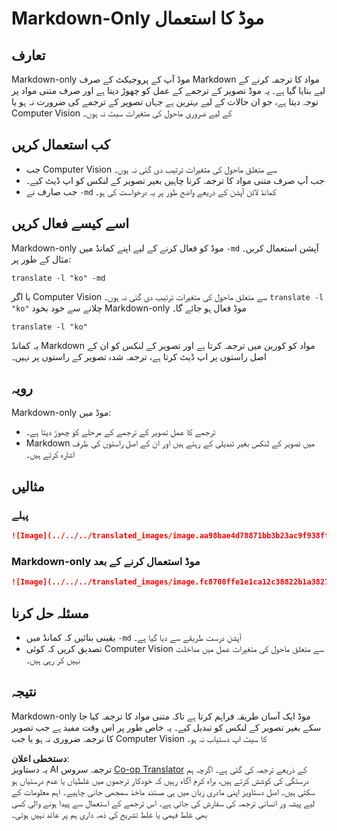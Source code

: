 <!--
CO_OP_TRANSLATOR_METADATA:
{
  "original_hash": "9b1b247a8d0f1736459e0e9ede0d9c92",
  "translation_date": "2025-06-12T11:36:56+00:00",
  "source_file": "getting_started/markdown-only-mode.md",
  "language_code": "ur"
}
-->
# Markdown-Only موڈ کا استعمال

## تعارف  
Markdown-only موڈ آپ کے پروجیکٹ کے صرف Markdown مواد کا ترجمہ کرنے کے لیے بنایا گیا ہے۔ یہ موڈ تصویر کے ترجمے کے عمل کو چھوڑ دیتا ہے اور صرف متنی مواد پر توجہ دیتا ہے، جو ان حالات کے لیے بہترین ہے جہاں تصویر کے ترجمے کی ضرورت نہ ہو یا Computer Vision کے لیے ضروری ماحول کی متغیرات سیٹ نہ ہوں۔

## کب استعمال کریں  
- جب Computer Vision سے متعلق ماحول کی متغیرات ترتیب دی گئی نہ ہوں۔  
- جب آپ صرف متنی مواد کا ترجمہ کرنا چاہیں بغیر تصویر کے لنکس کو اپ ڈیٹ کیے۔  
- جب صارف نے `-md` کمانڈ لائن آپشن کے ذریعے واضح طور پر یہ درخواست کی ہو۔  

## اسے کیسے فعال کریں  
Markdown-only موڈ کو فعال کرنے کے لیے اپنے کمانڈ میں `-md` آپشن استعمال کریں۔ مثال کے طور پر:  
```
translate -l "ko" -md
```  

یا اگر Computer Vision سے متعلق ماحول کی متغیرات ترتیب دی گئی نہ ہوں۔ `translate -l "ko"` چلانے سے خود بخود Markdown-only موڈ فعال ہو جائے گا۔  

```
translate -l "ko"
```  

یہ کمانڈ Markdown مواد کو کورین میں ترجمہ کرتا ہے اور تصویر کے لنکس کو ان کے اصل راستوں پر اپ ڈیٹ کرتا ہے، ترجمہ شدہ تصویر کے راستوں پر نہیں۔  

## رویہ  
Markdown-only موڈ میں:  
- ترجمے کا عمل تصویر کے ترجمے کے مرحلے کو چھوڑ دیتا ہے۔  
- Markdown میں تصویر کے لنکس بغیر تبدیلی کے رہتے ہیں اور ان کے اصل راستوں کی طرف اشارہ کرتے ہیں۔  

## مثالیں  
### پہلے  
```markdown
![Image](../../../translated_images/image.aa98bae4d78871bb3b23ac9f938ff86539da4cd6fb4c52dafedc4665135c3d61.ur.png)
```  
### Markdown-only موڈ استعمال کرنے کے بعد  
```markdown
![Image](../../../translated_images/image.fc8708ffe1e1ca12c38822b1a382726da4b232025d1daa8a50ab75c8635d0c4a.ur.png)
```  

## مسئلہ حل کرنا  
- یقینی بنائیں کہ کمانڈ میں `-md` آپشن درست طریقے سے دیا گیا ہے۔  
- تصدیق کریں کہ کوئی Computer Vision سے متعلق ماحول کی متغیرات عمل میں مداخلت نہیں کر رہی ہیں۔  

## نتیجہ  
Markdown-only موڈ ایک آسان طریقہ فراہم کرتا ہے تاکہ متنی مواد کا ترجمہ کیا جا سکے بغیر تصویر کے لنکس کو تبدیل کیے۔ یہ خاص طور پر اس وقت مفید ہے جب تصویر کا ترجمہ ضروری نہ ہو یا جب Computer Vision کا سیٹ اپ دستیاب نہ ہو۔

**دستخطی اعلان**:  
یہ دستاویز AI ترجمہ سروس [Co-op Translator](https://github.com/Azure/co-op-translator) کے ذریعے ترجمہ کی گئی ہے۔ اگرچہ ہم درستگی کی کوشش کرتے ہیں، براہ کرم آگاہ رہیں کہ خودکار ترجموں میں غلطیاں یا عدم درستیاں ہو سکتی ہیں۔ اصل دستاویز اپنی مادری زبان میں ہی مستند ماخذ سمجھی جانی چاہیے۔ اہم معلومات کے لیے پیشہ ور انسانی ترجمہ کی سفارش کی جاتی ہے۔ اس ترجمے کے استعمال سے پیدا ہونے والی کسی بھی غلط فہمی یا غلط تشریح کی ذمہ داری ہم پر عائد نہیں ہوتی۔